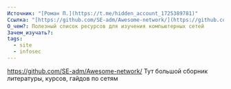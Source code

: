 ```yaml
---
Источник: "[Роман П.](https://t.me/hidden_account_1725389781)"
Ссылка: "[https://github.com/SE-adm/Awesome-network/](https://github.com/SE-adm/Awesome-network/)"
О_чем?: Полезный список ресурсов для изучения компьютерных сетей
Зачем_изучать?: 
tags:
  - site
  - infosec
---
```

https://github.com/SE-adm/Awesome-network/ Тут большой сборник литературы, курсов, гайдов по сетям
